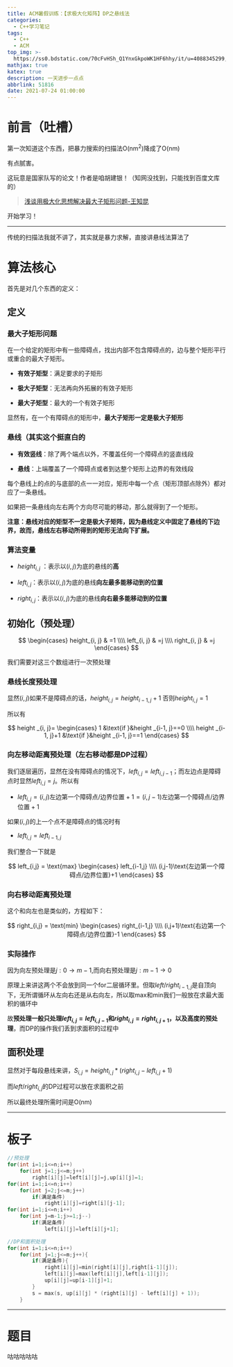```yaml
---
title: ACM暑假训练：【求极大化矩阵】DP之悬线法
categories:
  - C++学习笔记
tags:
  - C++
  - ACM
top_img: >-
  https://ss0.bdstatic.com/70cFvHSh_Q1YnxGkpoWK1HF6hhy/it/u=4088345299,2353129269&fm=26&gp=0.jpg
mathjax: true
katex: true
description: 一天进步一点点
abbrlink: 51816
date: 2021-07-24 01:00:00
---
```

# 前言（吐槽）

第一次知道这个东西，把暴力搜索的扫描法O(nm<sup>2</sup>)降成了O(nm)

有点腻害。

这玩意是国家队写的论文！作者是咱胡建银！（知网没找到，只能找到百度文库的）

> [浅谈用极大化思想解决最大子矩形问题-王知昆](https://wenku.baidu.com/view/728cd5126edb6f1aff001fbb.html)

开始学习！

--------

传统的扫描法我就不讲了，其实就是暴力求解，直接讲悬线法算法了

# 算法核心

首先是对几个东西的定义：

## 定义

### 最大子矩形问题

在一个给定的矩形中有一些障碍点，找出内部不包含障碍点的，边与整个矩形平行或重合的最大子矩形。

* **有效子矩型**：满足要求的子矩形

* **极大子矩型**：无法再向外拓展的有效子矩形

* **最大子矩型**：最大的一个有效子矩形

显然有，在一个有障碍点的矩形中，**最大子矩形一定是极大子矩形**

### 悬线（其实这个挺直白的

* **有效竖线**：除了两个端点以外，不覆盖任何一个障碍点的竖直线段

* **悬线**：上端覆盖了一个障碍点或者到达整个矩形上边界的有效线段

每个悬线上的点的与底部的点一一对应，矩形中每一个点（矩形顶部点除外）都对应了一条悬线。

如果把一条悬线向左右两个方向尽可能的移动，那么就得到了一个矩形。

**注意：悬线对应的矩型不一定是极大子矩阵，因为悬线定义中固定了悬线的下边界，故而，悬线左右移动所得到的矩形无法向下扩展。**

### 算法变量

* $height _{i, j}$ ：表示以$(i,j)$为底的悬线的**高**

* $left _{i, j}$：表示以$(i,j)$为底的悬线**向左最多能移动到的位置**

* $right _{i, j}$：表示以$(i,j)$为底的悬线**向右最多能移动到的位置**

## 初始化（预处理）

$$
\begin{cases}
height_{i, j} & =1 \\\\
left_{i, j} & =j \\\\
right_{i, j} & =j
\end{cases}
$$

我们需要对这三个数组进行一次预处理

### 悬线长度预处理

显然$(i,j)$如果不是障碍点的话，$height _{i, j} = height _{i-1, j} +1$
否则$height _{i, j} = 1$

所以有

$$
height _{i, j}=
\begin{cases}
1 &\text{if }&height _{i-1, j}==0 \\\\
height _{i-1, j}+1 &\text{if }&height _{i-1, j}==1
\end{cases}
$$

### 向左移动距离预处理（左右移动都是DP过程）

我们逐层遍历，显然在没有障碍点的情况下，$left_{i,j} = left_{i,j-1}$；而左边点是障碍点时显然$left_{i,j}=j$。所以有

* $left_{i,j} = (i,j)\text{左边第一个障碍点/边界位置}+1 = (i,j-1)\text{左边第一个障碍点/边界位置}+1$

如果$(i,j)$的上一个点不是障碍点的情况时有

* $left_{i,j} = left_{i-1,j}$

我们整合一下就是

$$
left_{i,j} = \text{max}
\begin{cases}
left_{i-1,j} \\\\
(i,j-1)\text{左边第一个障碍点/边界位置}+1
\end{cases}
$$

### 向右移动距离预处理

这个和向左也是类似的，方程如下：

$$
right_{i,j} = \text{min}
\begin{cases}
right_{i-1,j} \\\\
(i,j+1)\text{右边第一个障碍点/边界位置}-1
\end{cases}
$$

### 实际操作

因为向左预处理是$j: 0→m-1$,而向右预处理是$j: m-1→0$

原理上来讲这两个不会放到同一个for二层循环里。但取$left/right_{i-1,j}$是自顶向下，无所谓循环从左向右还是从右向左，所以取max和min我们一般放在求最大面积的循环中

故**预处理一般只处理$left_{i,j} = left_{i,j-1}$和$right_{i,j} = right_{i,j+1}$，以及高度的预处理**，而DP的操作我们丢到求面积的过程中

## 面积处理

显然对于每段悬线来讲，$S_{i,j} = height_{i,j} * (right_{i,j} - left_{i,j} + 1)$

而$left/right_{i,j}$的DP过程可以放在求面积之前

所以最终处理所需时间是O(nm)

--------

# 板子

```CPP
//预处理
for(int i=1;i<=n;i++)
    for(int j=1;j<=m;j++)
        right[i][j]=left[i][j]=j,up[i][j]=1;
for(int i=1;i<=n;i++)
    for(int j=2;j<=m;j++)
        if(满足条件)
            right[i][j]=right[i][j-1];
for(int i=1;i<=n;i++)
    for(int j=m-1;j>=1;j--)
        if(满足条件)
            left[i][j]=left[i][j+1];

//DP和面积处理
for(int i=1;i<=n;i++)
    for(int j=1;j<=m;j++){
        if(满足条件){
            right[i][j]=min(right[i][j],right[i-1][j]);
            left[i][j]=max(left[i][j],left[i-1][j]);
            up[i][j]=up[i-1][j]+1;
        }
        s = max(s, up[i][j] * (right[i][j] - left[i][j] + 1));
    }
```

--------

# 题目

咕咕咕咕咕